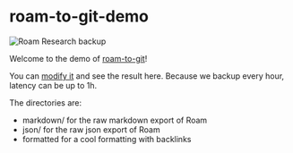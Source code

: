 # roam-to-git-demo

![Roam Research backup](https://github.com/MatthieuBizien/roam-to-git-demo/workflows/Roam%20Research%20backup/badge.svg)

Welcome to the demo of [roam-to-git](https://github.com/MatthieuBizien/roam-to-git)!

You can [modify it](https://roamresearch.com/#/app/roam-to-git-demo) and see the result here. Because we backup every hour, latency can be up to 1h.

The directories are:
- markdown/ for the raw markdown export of Roam
- json/ for the raw json export of Roam
- formatted for a cool formatting with backlinks

